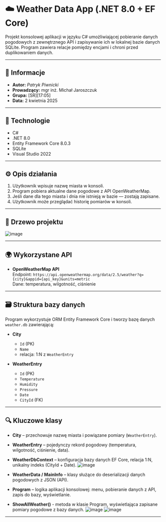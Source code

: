 # ☁️ Weather Data App (.NET 8.0 + EF Core)

Projekt konsolowej aplikacji w języku C# umożliwiającej pobieranie danych pogodowych z zewnętrznego API i zapisywanie ich w lokalnej bazie danych SQLite. Program zawiera relacje pomiędzy encjami i chroni przed duplikowaniem danych.

---

## 📌 Informacje

- **Autor:** *Patryk Piwnicki*
- **Prowadzący:** mgr inż. Michał Jaroszczuk
- **Grupa:** [SR][17:05]
- **Data:** 2 kwietnia 2025

---

## 🔧 Technologie

- C#
- .NET 8.0
- Entity Framework Core 8.0.3
- SQLite
- Visual Studio 2022

---

## ⚙️ Opis działania

1. Użytkownik wpisuje nazwę miasta w konsoli.
2. Program pobiera aktualne dane pogodowe z API OpenWeatherMap.
3. Jeśli dane dla tego miasta i dnia nie istnieją w bazie — zostają zapisane.
4. Użytkownik może przeglądać historię pomiarów w konsoli.

---

## 🌲 Drzewo projektu

![image](https://github.com/user-attachments/assets/33915a19-eb82-4382-a8bc-ffa7b83d0b0e)

---

## 🌍 Wykorzystane API

- **OpenWeatherMap API**  
  Endpoint: `https://api.openweathermap.org/data/2.5/weather?q={city}&appid={api_key}&units=metric`  
  Dane: temperatura, wilgotność, ciśnienie

---

## 🗃️ Struktura bazy danych

Program wykorzystuje ORM Entity Framework Core i tworzy bazę danych `weather.db` zawierającą:

- **City**
  - `Id` (PK)
  - `Name`
  - relacja: 1:N z `WeatherEntry`

- **WeatherEntry**
  - `Id` (PK)
  - `Temperature`
  - `Humidity`
  - `Pressure`
  - `Date`
  - `CityId` (FK)

---

## 🔍 Kluczowe klasy

- **City** – przechowuje nazwę miasta i powiązane pomiary (`WeatherEntry`).
- **WeatherEntry** – pojedynczy rekord pogodowy (temperatura, wilgotność, ciśnienie, data).
- **WeatherDbContext** – konfiguracja bazy danych EF Core, relacja 1:N, unikalny indeks (CityId + Date).
![image](https://github.com/user-attachments/assets/91b4ffe2-d2d5-4fa6-94d7-2b243ee16222)


- **WeatherData / MainInfo** – klasy służące do deserializacji danych pogodowych z JSON (API).
- **Program** – logika aplikacji konsolowej: menu, pobieranie danych z API, zapis do bazy, wyświetlanie.
- **ShowAllWeather()** - metoda w klasie Program, wyświetlająca zapisane pomiary pogodowe z bazy danych.
![image](https://github.com/user-attachments/assets/a6132d9f-d4cc-4fa4-883f-9397527f3b2e)
![image](https://github.com/user-attachments/assets/43dd8631-742b-4325-9308-70fdd8740dfe)

---
